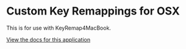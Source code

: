 # Custom Key Remappings for OSX

This is for use with KeyRemap4MacBook.

<a href="https://pqrs.org/macosx/keyremap4macbook/index.html.en">View the docs for this application</a>